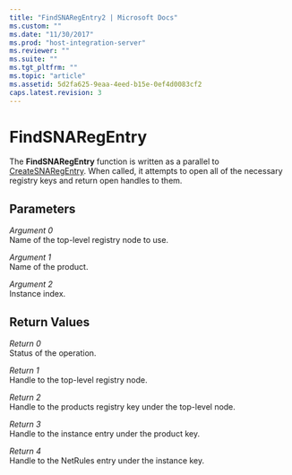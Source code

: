 ```yaml
---
title: "FindSNARegEntry2 | Microsoft Docs"
ms.custom: ""
ms.date: "11/30/2017"
ms.prod: "host-integration-server"
ms.reviewer: ""
ms.suite: ""
ms.tgt_pltfrm: ""
ms.topic: "article"
ms.assetid: 5d2fa625-9eaa-4eed-b15e-0ef4d0083cf2
caps.latest.revision: 3
---
```

# FindSNARegEntry
The **FindSNARegEntry** function is written as a parallel to [CreateSNARegEntry](../HIS2010/createsnaregentry1.md). When called, it attempts to open all of the necessary registry keys and return open handles to them.  
  
## Parameters  
 *Argument 0*  
 Name of the top-level registry node to use.  
  
 *Argument 1*  
 Name of the product.  
  
 *Argument 2*  
 Instance index.  
  
## Return Values  
 *Return 0*  
 Status of the operation.  
  
 *Return 1*  
 Handle to the top-level registry node.  
  
 *Return 2*  
 Handle to the products registry key under the top-level node.  
  
 *Return 3*  
 Handle to the instance entry under the product key.  
  
 *Return 4*  
 Handle to the NetRules entry under the instance key.